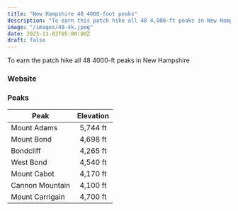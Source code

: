 ```yaml
---
title: "New Hampshire 48 4000-foot peaks"
description: "To earn this patch hike all 48 4,000-ft peaks in New Hampshire"
image: "/images/48-4k.jpeg"
date: 2023-11-02T05:00:00Z
draft: false
---
```

To earn the patch hike all 48 4000-ft peaks in New Hampshire
### Website
### Peaks
| Peak        |     Elevation      | 
| ------------- | :-----------: | 
| Mount Adams | 5,744 ft |
| Mount Bond     | 4,698 ft    |
| Bondcliff | 4,265 ft      |
| West Bond | 4,540 ft      |
| Mount Cabot | 4,170 ft      |
| Cannon Mountain | 4,100 ft      |
| Mount Carrigain | 4,700 ft      |
